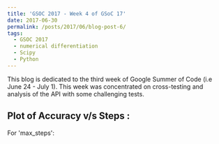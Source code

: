 ```yaml
---
title: 'GSOC 2017 - Week 4 of GSoC 17'
date: 2017-06-30
permalink: /posts/2017/06/blog-post-6/
tags:
  - GSOC 2017
  - numerical differentiation
  - Scipy
  - Python 
---
```


This blog is dedicated to the third week of Google Summer of Code (i.e June 24 - July 1). This week was concentrated on cross-testing and analysis of the API with some challenging tests.

## Plot of Accuracy v/s Steps :
 
 For 'max_steps':
